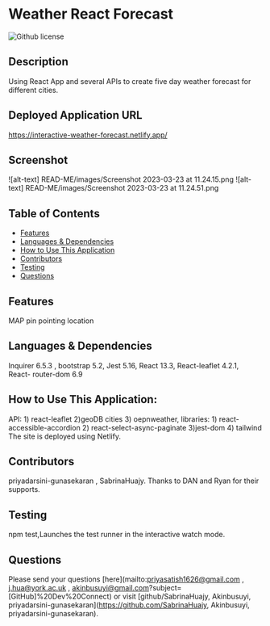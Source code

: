 # Weather React Forecast 
![Github license](https://img.shields.io/badge/license--blue.svg)
## Description
Using React App and several APIs to create five day weather forecast for different cities.
## Deployed Application URL
https://interactive-weather-forecast.netlify.app/
## Screenshot
![alt-text] READ-ME/images/Screenshot 2023-03-23 at 11.24.15.png
![alt-text] READ-ME/images/Screenshot 2023-03-23 at 11.24.51.png
## Table of Contents
* [Features](#features)
* [Languages & Dependencies](#languagesanddependencies)
* [How to Use This Application](#HowtoUseThisApplication)
* [Contributors](#contributors)
* [Testing](#testing)
* [Questions](#questions)
## Features
MAP pin pointing location 
## Languages & Dependencies
Inquirer 6.5.3 , bootstrap 5.2, Jest 5.16, React 13.3, React-leaflet 4.2.1, React- router-dom 6.9
## How to Use This Application:
API: 1) react-leaflet 2)geoDB cities 3) oepnweather, libraries: 1) react-accessible-accordion 2) react-select-async-paginate 3)jest-dom 4) tailwind
The site is deployed using Netlify.
## Contributors
priyadarsini-gunasekaran , SabrinaHuajy. Thanks to DAN and Ryan for their supports.
## Testing
npm test,Launches the test runner in the interactive watch mode.
## Questions
Please send your questions [here](mailto:priyasatish1626@gmail.com , j.hua@york.ac.uk , akinbusuyi@gmail.com?subject=[GitHub]%20Dev%20Connect) or visit [github/SabrinaHuajy, Akinbusuyi, priyadarsini-gunasekaran](https://github.com/SabrinaHuajy, Akinbusuyi, priyadarsini-gunasekaran).
